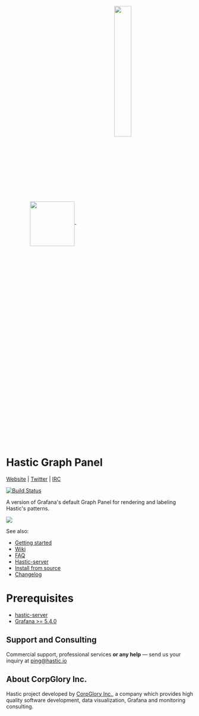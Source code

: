 <p align="center">
  <a href=#hastic-grafana-app>
  <img width="auto" align="middle" height="120px" src="https://github.com/hastic/hastic-grafana-app/blob/master/src/img/hastic_graph.png" />
  <img hspace="50" align="middle" width="30%" height="30%" src="https://github.com/hastic/hastic-grafana-app/blob/master/src/img/hastic_logo.png" />
  </a>
</p>

# Hastic Graph Panel
[Website](https://hastic.io) |
[Twitter](https://twitter.com/hasticio) | 
[IRC](https://webchat.freenode.net/?channels=#hastic)

[![Build Status](https://travis-ci.org/hastic/hastic-grafana-app.svg?branch=master)](https://travis-ci.org/hastic/hastic-grafana-app)

A version of Grafana's default Graph Panel for rendering and labeling Hastic's patterns.

<img src="https://hastic.io/images/patterns.gif" />

See also:
* [Getting started](https://github.com/hastic/hastic-grafana-app/wiki/Getting-started)
* [Wiki](https://github.com/hastic/hastic-grafana-app/wiki)
* [FAQ](https://github.com/hastic/hastic-grafana-app/wiki/FAQ)
* [Hastic-server](https://github.com/hastic/hastic-server)
* [Install from source](https://github.com/hastic/hastic-grafana-app/wiki/Development#install-from-source)
* [Changelog](https://github.com/hastic/hastic-grafana-app/wiki/Changelog)

# Prerequisites

* [hastic-server](https://github.com/hastic/hastic-server)
* [Grafana >= 5.4.0](https://grafana.com/grafana/download)

## Support and Consulting

Commercial support, professional services **or any help** — send us your inquiry at ping@hastic.io

## About CorpGlory Inc.
Hastic project developed by [CorpGlory Inc.](https://corpglory.com/), a company which provides high quality software development, data visualization, Grafana and monitoring consulting.
